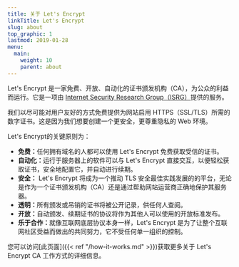 ```yaml
---
title: 关于 Let's Encrypt
linkTitle: Let's Encrypt
slug: about
top_graphic: 1
lastmod: 2019-01-28
menu:
  main:
    weight: 10
    parent: about
---
```


Let's Encrypt 是一家免费、开放、自动化的证书颁发机构（CA），为公众的利益而运行。它是一项由 [Internet Security Research Group（ISRG）](https://www.abetterinternet.org/)提供的服务。

我们以尽可能对用户友好的方式免费提供为网站启用 HTTPS（SSL/TLS）所需的数字证书。这是因为我们想要创建一个更安全，更尊重隐私的 Web 环境。

Let's Encrypt的关键原则为：

* <strong>免费：</strong>任何拥有域名的人都可以使用 Let's Encrypt 免费获取受信的证书。
* <strong>自动化：</strong>运行于服务器上的软件可以与 Let's Encrypt 直接交互，以便轻松获取证书，安全地配置它，并自动进行续期。
* <strong>安全：</strong> Let's Encrypt 将成为一个推动 TLS 安全最佳实践发展的的平台，无论是作为一个证书颁发机构（CA）还是通过帮助网站运营商正确地保护其服务器。
* <strong>透明：</strong>所有颁发或吊销的证书将被公开记录，供任何人查阅。
* <strong>开放：</strong>自动颁发、续期证书的协议将作为其他人可以使用的开放标准发布。
* <strong>乐于合作：</strong>就像互联网底层协议本身一样，Let's Encrypt 是为了让整个互联网社区受益而做出的共同努力，它不受任何单一组织的控制。


您可以访问[此页面]({{< ref "/how-it-works.md" >}})获取更多关于 Let's Encrypt CA 工作方式的详细信息。

